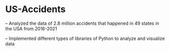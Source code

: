 # US-Accidents
– Analyzed the data of 2.8 million accidents that happened in 49 states in the USA from 2016-2021

– Implemented different types of libraries of Python to analyze and visualize data

